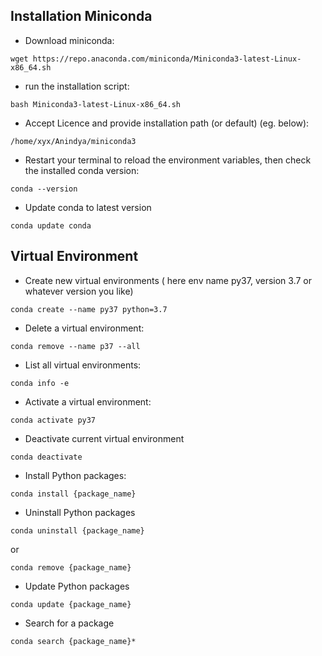 ## Installation Miniconda ##
- Download miniconda: 
```
wget https://repo.anaconda.com/miniconda/Miniconda3-latest-Linux-x86_64.sh
```
- run the installation script:
```
bash Miniconda3-latest-Linux-x86_64.sh
```
- Accept Licence and provide installation path (or default) (eg. below):
```
/home/xyx/Anindya/miniconda3
```
- Restart your terminal to reload the environment variables, then check the installed conda version:
```
conda --version
```
- Update conda to latest version
```
conda update conda
```
## Virtual Environment ##
- Create new virtual environments ( here env name py37, version 3.7 or whatever version you like)
```
conda create --name py37 python=3.7
```
- Delete a virtual environment:
```
conda remove --name p37 --all
```
- List all virtual environments:
```
conda info -e
```
- Activate a virtual environment:
```
conda activate py37
```
- Deactivate current virtual environment
```
conda deactivate
```
- Install Python packages:
```
conda install {package_name}
```
- Uninstall Python packages
```
conda uninstall {package_name}
```
or 
```
conda remove {package_name}
```
- Update Python packages
```
conda update {package_name}
```
- Search for a package
```
conda search {package_name}*
```
